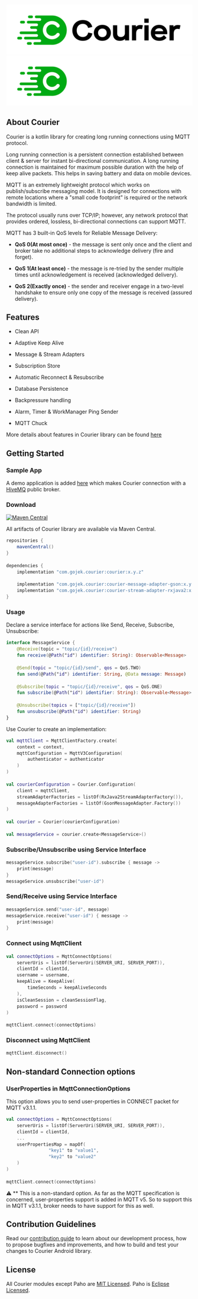 ![image banner](./../static/img/courier-logo-full-black.svg#gh-light-mode-only)
![image banner](./../static/img/courier-logo-full-white.svg#gh-dark-mode-only)
## About Courier

Courier is a kotlin library for creating long running connections using MQTT protocol.

Long running connection is a persistent connection established between client & server for instant bi-directional communication. A long running connection is maintained for maximum possible duration with the help of keep alive packets. This helps in saving battery and data on mobile devices.

MQTT is an extremely lightweight protocol which works on publish/subscribe messaging model. It is designed for connections with remote locations where a "small code footprint" is required or the network bandwidth is limited.

The protocol usually runs over TCP/IP; however, any network protocol that provides ordered, lossless, bi-directional connections can support MQTT.

MQTT has 3 built-in QoS levels for Reliable Message Delivery:

* **QoS 0(At most once)** - the message is sent only once and the client and broker take no additional steps to acknowledge delivery (fire and forget).

* **QoS 1(At least once)** - the message is re-tried by the sender multiple times until acknowledgement is received (acknowledged delivery).

* **QoS 2(Exactly once)** - the sender and receiver engage in a two-level handshake to ensure only one copy of the message is received (assured delivery).

## Features

* Clean API

* Adaptive Keep Alive

* Message & Stream Adapters

* Subscription Store

* Automatic Reconnect & Resubscribe

* Database Persistence

* Backpressure handling

* Alarm, Timer & WorkManager Ping Sender

* MQTT Chuck

More details about features in Courier library can be found [here][1]

## Getting Started

### Sample App

A demo application is added [here][3] which makes Courier connection with a [HiveMQ][2] public broker.

### Download
[![Maven Central](https://img.shields.io/maven-central/v/com.gojek.courier/courier.svg?label=Maven%20Central)](https://search.maven.org/search?q=g:%22com.gojek.courier%22%20AND%20a:%courier%22)

All artifacts of Courier library are available via Maven Central.

```groovy
repositories {
    mavenCentral()
}

dependencies {
    implementation "com.gojek.courier:courier:x.y.z"

    implementation "com.gojek.courier:courier-message-adapter-gson:x.y.z"
    implementation "com.gojek.courier:courier-stream-adapter-rxjava2:x.y.z"
}
```

### Usage

Declare a service interface for actions like Send, Receive, Subscribe, Unsubscribe:

~~~ kotlin
interface MessageService {
	@Receive(topic = "topic/{id}/receive")
	fun receive(@Path("id") identifier: String): Observable<Message>
	
	@Send(topic = "topic/{id}/send", qos = QoS.TWO)
	fun send(@Path("id") identifier: String, @Data message: Message)
	
	@Subscribe(topic = "topic/{id}/receive", qos = QoS.ONE)
 	fun subscribe(@Path("id") identifier: String): Observable<Message>
 	
	@Unsubscribe(topics = ["topic/{id}/receive"])
 	fun unsubscribe(@Path("id") identifier: String)
}
~~~

Use Courier to create an implementation:

~~~ kotlin
val mqttClient = MqttClientFactory.create(
    context = context,
    mqttConfiguration = MqttV3Configuration(
        authenticator = authenticator
    )
)

val courierConfiguration = Courier.Configuration(
    client = mqttClient,
    streamAdapterFactories = listOf(RxJava2StreamAdapterFactory()),
    messageAdapterFactories = listOf(GsonMessageAdapter.Factory())
)

val courier = Courier(courierConfiguration)

val messageService = courier.create<MessageService>()
~~~

### Subscribe/Unsubscribe using Service Interface

~~~ kotlin
messageService.subscribe("user-id").subscribe { message ->
    print(message)
}
messageService.unsubscribe("user-id")
~~~

### Send/Receive using Service Interface

~~~ kotlin
messageService.send("user-id", message)
messageService.receive("user-id") { message ->
    print(message)
}
~~~

### Connect using MqttClient

~~~ kotlin
val connectOptions = MqttConnectOptions(
    serverUris = listOf(ServerUri(SERVER_URI, SERVER_PORT)),
    clientId = clientId,
    username = username,
    keepAlive = KeepAlive(
        timeSeconds = keepAliveSeconds
    ),
    isCleanSession = cleanSessionFlag,
    password = password
)

mqttClient.connect(connectOptions)
~~~

### Disconnect using MqttClient

~~~ kotlin
mqttClient.disconnect()
~~~

## Non-standard Connection options

### UserProperties in MqttConnectionOptions

This option allows you to send user-properties in CONNECT packet for MQTT v3.1.1.

~~~ kotlin
val connectOptions = MqttConnectOptions(
    serverUris = listOf(ServerUri(SERVER_URI, SERVER_PORT)),
    clientId = clientId,
    ...
    userPropertiesMap = mapOf(
                "key1" to "value1",
                "key2" to "value2"
    )
)

mqttClient.connect(connectOptions)
~~~

:warning: **
This is a non-standard option. As far as the MQTT specification is concerned, user-properties support is added in MQTT v5. So to support this in MQTT v3.1.1, broker needs to have support for this as well.

## Contribution Guidelines

Read our [contribution guide](CONTRIBUTION) to learn about our development process, how to propose bugfixes and improvements, and how to build and test your changes to Courier Android library.

## License

All Courier modules except Paho are [MIT Licensed](LICENSE). Paho is [Eclipse Licensed](LICENSE.paho).

[1]: https://medium.com/gojekengineering/courier-library-for-gojeks-information-superhighway-368dc5f052fa
[2]: https://broker.mqttdashboard.com/
[3]: https://github.com/gojek/courier-android/tree/main/app

